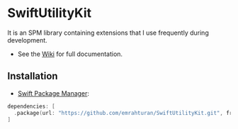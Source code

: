 # SwiftUtilityKit

It is an SPM library containing extensions that I use frequently during development.
- See the [Wiki](https://github.com/emrahturan/SwiftUtilityKit/wiki) for full documentation.


## Installation

* [Swift Package Manager](https://swift.org/package-manager/):

```swift
dependencies: [
  .package(url: "https://github.com/emrahturan/SwiftUtilityKit.git", from: "0.0.3")
]
```
